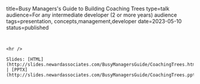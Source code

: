 title=Busy Managers's Guide to Building Coaching Trees
type=talk
audience=For any intermediate developer (2 or more years) audience
tags=presentation, concepts,management,developer
date=2023-05-10
status=published
~~~~~~

    
<hr />

Slides: [HTML](http://slides.newardassociates.com/BusyManagersGuide/CoachingTrees.html) | [PPTX](http://slides.newardassociates.com/BusyManagersGuide/CoachingTrees.pptx)
